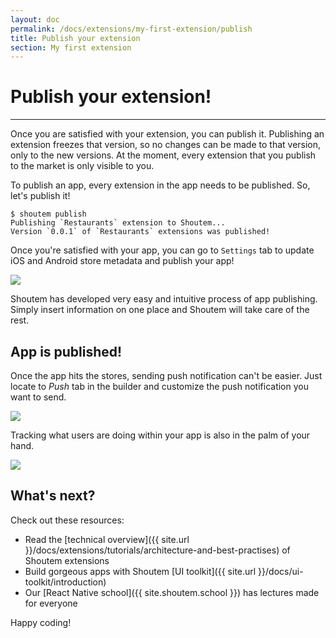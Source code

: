 ```yaml
---
layout: doc
permalink: /docs/extensions/my-first-extension/publish
title: Publish your extension
section: My first extension
---
```


# Publish your extension!
<hr />

Once you are satisfied with your extension, you can publish it. Publishing an extension freezes that version, so no changes can be made to that version, only to the new versions. At the moment, every extension that you publish to the market is only visible to you.

To publish an app, every extension in the app needs to be published. So, let's publish it!

```ShellSession
$ shoutem publish
Publishing `Restaurants` extension to Shoutem...
Version `0.0.1` of `Restaurants` extensions was published!
```

Once you're satisfied with your app, you can go to `Settings` tab to update iOS and Android store metadata and publish your app!

<p class="image">
<img src='{{ site.url }}/img/tutorials/setting-local-environment/settings.png'/>
</p>

Shoutem has developed very easy and intuitive process of app publishing. Simply insert information on one place and Shoutem will take care of the rest.

## App is published!

Once the app hits the stores, sending push notification can't be easier. Just locate to _Push_ tab in the builder and customize the push notification you want to send.

<p class="image">
<img src='{{ site.url }}/img/my-first-extension/push-notification.png'/>
</p>

Tracking what users are doing within your app is also in the palm of your hand.

<p class="image">
<img src='{{ site.url }}/img/my-first-extension/analytics.png'/>
</p>

## What's next?

Check out these resources:
- Read the [technical overview]({{ site.url }}/docs/extensions/tutorials/architecture-and-best-practises) of Shoutem extensions
- Build gorgeous apps with Shoutem [UI toolkit]({{ site.url }}/docs/ui-toolkit/introduction)
- Our [React Native school]({{ site.shoutem.school }}) has lectures made for everyone

Happy coding!